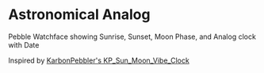 Astronomical Analog
===================

Pebble Watchface showing Sunrise, Sunset, Moon Phase, and Analog clock with Date

Inspired by <a href="https://github.com/KarbonPebbler/KP_Sun_Moon_Vibe_Clock">KarbonPebbler's KP_Sun_Moon_Vibe_Clock</a>
